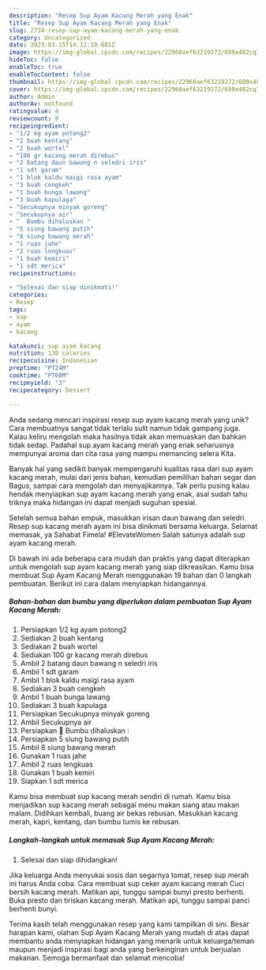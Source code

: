 ```yaml
---
description: "Resep Sup Ayam Kacang Merah yang Enak"
title: "Resep Sup Ayam Kacang Merah yang Enak"
slug: 2734-resep-sup-ayam-kacang-merah-yang-enak
category: Uncategorized
date: 2023-03-15T14:12:19.681Z
image: https://img-global.cpcdn.com/recipes/22960aef63219272/680x482cq70/sup-ayam-kacang-merah-foto-resep-utama.jpg
hideToc: false
enableToc: true
enableTocContent: false
thumbnail: https://img-global.cpcdn.com/recipes/22960aef63219272/680x482cq70/sup-ayam-kacang-merah-foto-resep-utama.jpg
cover: https://img-global.cpcdn.com/recipes/22960aef63219272/680x482cq70/sup-ayam-kacang-merah-foto-resep-utama.jpg
author: Admin
authorAv: notfound
ratingvalue: 4
reviewcount: 8
recipeingredient:
- "1/2 kg ayam potong2"
- "2 buah kentang"
- "2 buah wortel"
- "100 gr kacang merah direbus"
- "2 batang daun bawang n seledri iris"
- "1 sdt garam"
- "1 blok kaldu maigi rasa ayam"
- "3 buah cengkeh"
- "1 buah bunga lawang"
- "3 buah kapulaga"
- "Secukupnya minyak goreng"
- "Secukupnya air"
- "  Bumbu dihaluskan "
- "5 siung bawang putih"
- "8 siung bawang merah"
- "1 ruas jahe"
- "2 ruas lengkuas"
- "1 buah kemiri"
- "1 sdt merica"
recipeinstructions:

- "Selesai dan siap dinikmati!"
categories:
- Resep
tags:
- sup
- ayam
- kacang

katakunci: sup ayam kacang 
nutrition: 138 calories
recipecuisine: Indonesian
preptime: "PT24M"
cooktime: "PT60M"
recipeyield: "3"
recipecategory: Dessert

---
```





Anda sedang mencari inspirasi resep sup ayam kacang merah yang unik? Cara membuatnya sangat tidak terlalu sulit namun tidak gampang juga. Kalau keliru mengolah maka hasilnya tidak akan memuaskan dan bahkan tidak sedap. Padahal sup ayam kacang merah yang enak seharusnya mempunyai aroma dan cita rasa yang mampu memancing selera Kita.





Banyak hal yang sedikit banyak mempengaruhi kualitas rasa dari sup ayam kacang merah, mulai dari jenis bahan, kemudian pemilihan bahan segar dan Bagus, sampai cara mengolah dan menyajikannya. Tak perlu pusing kalau hendak menyiapkan sup ayam kacang merah yang enak,      asal sudah tahu triknya maka hidangan ini dapat menjadi suguhan spesial.














Setelah semua bahan empuk, masukkan irisan daun bawang dan seledri. Resep sup kacang merah ayam ini bisa dinikmati bersama keluarga. Selamat memasak, ya Sahabat Fimela! #ElevateWomen Salah satunya adalah sup ayam kacang merah.






Di bawah ini ada beberapa cara mudah dan praktis yang dapat diterapkan untuk mengolah sup ayam kacang merah yang siap dikreasikan. Kamu bisa membuat Sup Ayam Kacang Merah menggunakan 19 bahan dan 0 langkah pembuatan. Berikut ini cara dalam menyiapkan hidangannya.

<!--inarticleads1-->

##### Bahan-bahan dan bumbu yang diperlukan dalam pembuatan Sup Ayam Kacang Merah:

1. Persiapkan 1/2 kg ayam potong2
1. Sediakan 2 buah kentang
1. Sediakan 2 buah wortel
1. Sediakan 100 gr kacang merah direbus
1. Ambil 2 batang daun bawang n seledri iris
1. Ambil 1 sdt garam
1. Ambil 1 blok kaldu maigi rasa ayam
1. Sediakan 3 buah cengkeh
1. Ambil 1 buah bunga lawang
1. Sediakan 3 buah kapulaga
1. Persiapkan Secukupnya minyak goreng
1. Ambil Secukupnya air
1. Persiapkan  💠 Bumbu dihaluskan :
1. Persiapkan 5 siung bawang putih
1. Ambil 8 siung bawang merah
1. Gunakan 1 ruas jahe
1. Ambil 2 ruas lengkuas
1. Gunakan 1 buah kemiri
1. Siapkan 1 sdt merica


Kamu bisa membuat sup kacang merah sendiri di rumah. Kamu bisa menjadikan sup kacang merah sebagai menu makan siang atau makan malam. Didihkan kembali, buang air bekas rebusan. Masukkan kacang merah, kapri, kentang, dan bumbu tumis ke rebusan. 

<!--inarticleads2-->

##### Langkah-langkah untuk memasak Sup Ayam Kacang Merah:


1. Selesai dan siap dihidangkan!

Jika keluarga Anda menyukai sosis dan segarnya tomat, resep sup merah ini harus Anda coba. Cara membuat sup ceker ayam kacang merah Cuci bersih kacang merah. Matikan api, tunggu sampai bunyi presto berhenti. Buka presto dan tiriskan kacang merah. Matikan api, tunggu sampai panci berhenti bunyi. 

Terima kasih telah menggunakan resep yang kami tampilkan di sini. Besar harapan kami, olahan Sup Ayam Kacang Merah yang mudah di atas dapat membantu anda menyiapkan hidangan yang menarik untuk keluarga/teman maupun menjadi inspirasi bagi anda yang berkeinginan untuk berjualan makanan. Semoga bermanfaat dan selamat mencoba!
